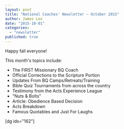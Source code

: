 ```yaml
---
layout: post
title: "National Coaches' Newsletter – October 2015"
author: James Lex
date: "2015-10-01"
categories: 
  - "newsletter"
published: true
---
```


Happy fall everyone!

This month's topics include:

- The FIRST Missionary BQ Coach
- Official Corrections to the Scripture Portion
- Updates From BQ Camps/Retreats/Training
- Bible Quiz Tournaments from across the country
- Testimony from the Acts Experience League
- "Nuts & Bolts"
- Article: Obedience Based Decision
- Acts Breakdown
- Famous Quotables and Just For Laughs

\[dg ids="162"\]
